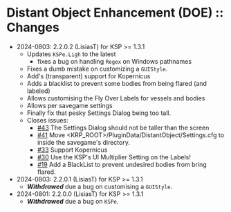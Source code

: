 # Distant Object Enhancement (DOE) :: Changes

* 2024-0803: 2.2.0.2 (LisiasT) for KSP >= 1.3.1
	+ Updates `KSPe.Ligh` to the latest
		- fixes a bug on handling `Regex` on Windows pathnames
	+ Fixes a dumb mistake on customizing a `GUIStyle`.
	+ Add's (transparent) support for Kopernicus
	+ Adds a blacklist to prevent some bodies from being flared (and labeled)
	+ Allows customising the Fly Over Labels for vessels and bodies
	+ Allows per savegame settings
	+ Finally fix that pesky Settings Dialog being too tall.
	+ Closes issues:
		- [#43](https://github.com/net-lisias-ksp/DistantObject/issues/43) The Settings Dialog should not be taller than the screen
		- [#41](https://github.com/net-lisias-ksp/DistantObject/issues/41) Move <KRP_ROOT>/PluginData/DistantObject/Settings.cfg to inside the savegame's directory.
		- [#33](https://github.com/net-lisias-ksp/DistantObject/issues/33) Support Kopernicus
		- [#30](https://github.com/net-lisias-ksp/DistantObject/issues/30) Use the KSP's UI Multiplier Setting on the Labels!
		- [#19](https://github.com/net-lisias-ksp/DistantObject/issues/19) Add a BlackList to prevent undesired bodies from bring flared.
* 2024-0803: 2.2.0.1 (LisiasT) for KSP >= 1.3.1
	+ ***Withdrawed*** due a bug on customising a `GUIStyle`.
* 2024-0801: 2.2.0.0 (LisiasT) for KSP >= 1.3.1
	+ ***Withdrawed*** due a bug on `KSPe`.
